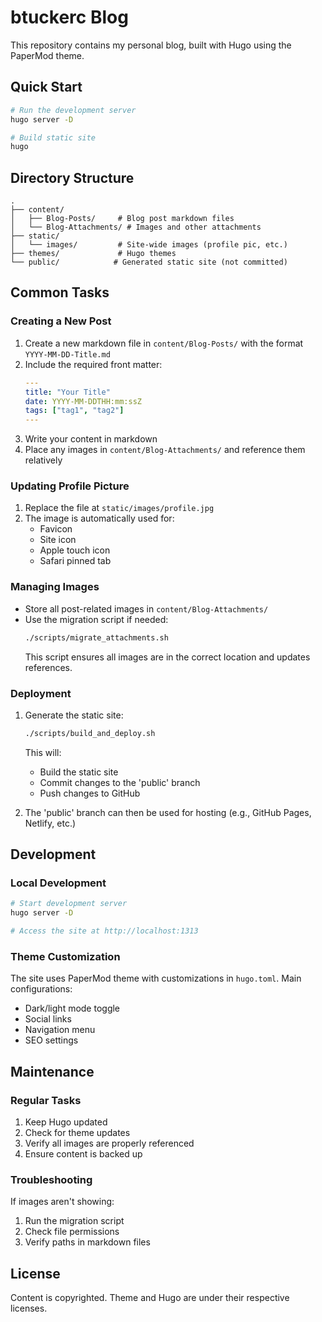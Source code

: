 # btuckerc Blog

This repository contains my personal blog, built with Hugo using the PaperMod theme.

## Quick Start

```bash
# Run the development server
hugo server -D

# Build static site
hugo
```

## Directory Structure

```
.
├── content/
│   ├── Blog-Posts/     # Blog post markdown files
│   └── Blog-Attachments/ # Images and other attachments
├── static/
│   └── images/         # Site-wide images (profile pic, etc.)
├── themes/             # Hugo themes
└── public/            # Generated static site (not committed)
```

## Common Tasks

### Creating a New Post

1. Create a new markdown file in `content/Blog-Posts/` with the format `YYYY-MM-DD-Title.md`
2. Include the required front matter:
   ```yaml
   ---
   title: "Your Title"
   date: YYYY-MM-DDTHH:mm:ssZ
   tags: ["tag1", "tag2"]
   ---
   ```
3. Write your content in markdown
4. Place any images in `content/Blog-Attachments/` and reference them relatively

### Updating Profile Picture

1. Replace the file at `static/images/profile.jpg`
2. The image is automatically used for:
   - Favicon
   - Site icon
   - Apple touch icon
   - Safari pinned tab

### Managing Images

- Store all post-related images in `content/Blog-Attachments/`
- Use the migration script if needed:
  ```bash
  ./scripts/migrate_attachments.sh
  ```
  This script ensures all images are in the correct location and updates references.

### Deployment

1. Generate the static site:
   ```bash
   ./scripts/build_and_deploy.sh
   ```
   This will:
   - Build the static site
   - Commit changes to the 'public' branch
   - Push changes to GitHub

2. The 'public' branch can then be used for hosting (e.g., GitHub Pages, Netlify, etc.)

## Development

### Local Development

```bash
# Start development server
hugo server -D

# Access the site at http://localhost:1313
```

### Theme Customization

The site uses PaperMod theme with customizations in `hugo.toml`. Main configurations:
- Dark/light mode toggle
- Social links
- Navigation menu
- SEO settings

## Maintenance

### Regular Tasks
1. Keep Hugo updated
2. Check for theme updates
3. Verify all images are properly referenced
4. Ensure content is backed up

### Troubleshooting

If images aren't showing:
1. Run the migration script
2. Check file permissions
3. Verify paths in markdown files

## License

Content is copyrighted. Theme and Hugo are under their respective licenses.
